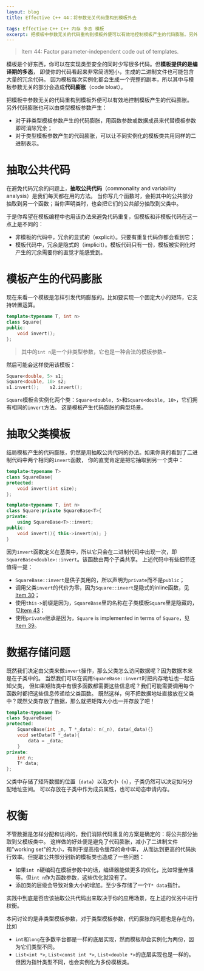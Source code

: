 ```yaml
---
layout: blog
title: Effective C++ 44：将参数无关代码重构到模板外去

tags: Effective-C++ C++ 内存 多态 模板 
excerpt: 把模板中参数无关的代码重构到模板外便可以有效地控制模板产生的代码膨胀。另外代码膨胀也可以由类型模板参数产生：对于非类型模板参数产生的代码膨胀，用函数参数或数据成员来代替模板参数即可消除冗余；对于类型模板参数产生的代码膨胀，可以让不同实例化的模板类共用同样的二进制表示。
---
```


> Item 44: Factor parameter-independent code out of templates.

模板是个好东西，你可以在实现类型安全的同时少写很多代码。但**模板提供的是编译期的多态**，
即使你的代码看起来非常简洁短小，生成的二进制文件也可能包含大量的冗余代码。
因为模板每次实例化都会生成一个完整的副本，所以其中与模板参数无关的部分会造成**代码膨胀**（code bloat）。

把模板中参数无关的代码重构到模板外便可以有效地控制模板产生的代码膨胀。
另外代码膨胀也可以由类型模板参数产生：

* 对于非类型模板参数产生的代码膨胀，用函数参数或数据成员来代替模板参数即可消除冗余；
* 对于类型模板参数产生的代码膨胀，可以让不同实例化的模板类共用同样的二进制表示。

<!--more-->

# 抽取公共代码

在避免代码冗余的问题上，**抽取公共代码**（commonality and variability analysis）是我们每天都在用的方法。
当你写几个函数时，会把其中的公共部分抽取到另一个函数；当你声明类时，也会把它们的公共部分抽取到父类中。

于是你希望在模板编程中也用该办法来避免代码重复，但模板和非模板代码在这一点上是不同的：

* 非模板的代码中，冗余的显式的（explicit）。只要有重复代码你都会看到它；
* 模板代码中，冗余是隐式的（implicit）。模板代码只有一份，模板被实例化时产生的冗余需要你的直觉才能感受到。

# 模板产生的代码膨胀

现在来看一个模板是怎样引发代码膨胀的。比如要实现一个固定大小的矩阵，它支持转置运算。

```cpp
template<typename T, int n>
class Square{
public:
    void invert();
};
```

> 其中的`int n`是一个非类型参数，它也是一种合法的模板参数~

然后可能会这样使用该模板：

```cpp
Square<double, 5> s1;
Square<double, 10> s2;
s1.invert();    s2.invert();
```

`Square`模板会实例化两个类：`Square<double, 5>`和`Square<double, 10>`，它们拥有相同的`invert`方法。
这是模板产生代码膨胀的典型场景。

# 抽取父类模板

结局模板产生的代码膨胀，仍然是用抽取公共代码的办法。如果你真的看到了二进制代码中两个相同的`invert`函数，
你的直觉肯定是把它抽取到另一个类中：

```cpp
template<typename T>
class SquareBase{
protected:
    void invert(int size);
};

template<typename T, int n>
class Square:private SquareBase<T>{
private:
    using SquareBase<T>::invert;
public:
    void invert(){ this->invert(n); }
}
```

因为`invert`函数定义在基类中，所以它只会在二进制代码中出现一次，即`SquareBase<double>::invert`。该函数由两个子类共享。
上述代码中有些细节还值得一提：

* `SquareBase::invert`是供子类用的，所以声明为`private`而不是`public`；
* 调用父类`invert`的代价为零，因为`Square::invert`是隐式的inline函数，见[Item 30][item30]；
* 使用`this->`前缀是因为，`SquareBase`里的名称在子类模板`Square`里是隐藏的，见[Item 43][item43]；
* 使用`private`继承是因为，`Square` is implemented in terms of `Square`，见[Item 39][item39]。

# 数据存储问题

既然我们决定由父类来做`invert`操作，那么父类怎么访问数据呢？因为数据本来是在子类中的。
当然我们可以在调用`SquareBase::invert`时把内存地址也一起告知父类，
但如果矩阵类中有很多函数都需要这些信息呢？我们可能需要调用每个函数时都把这些信息传递给父类函数。
既然这样，何不把数据地址直接放在父类中？既然父类存放了数据，那么就把矩阵大小也一并存放了吧！

```cpp
template<typename T>
class SquareBase{
protected:
    SquareBase(int _n, T *_data): n(_n), data(_data){}
    void setData(T *_data){
        data = _data;
    }
private:
    int n;
    T* data;
};
```

父类中存储了矩阵数据的位置（`data`）以及大小（`n`），子类仍然可以决定如何分配地址空间。
可以存放在子类中作为成员属性，也可以动态申请内存。

# 权衡

不管数据是怎样分配和访问的，我们消除代码重复的方案是确定的：将公共部分抽取到父模板类中。
这样做的好处便是避免了代码膨胀，减小了二进制文件和"working set"的大小，有利于提高指令缓存的命中率，
从而达到更高的代码执行效率。但提取公共部分到新的模板类也造成了一些问题：

* 如果`int n`硬编码在模板参数中的话，编译器能做更多的优化，比如常量传播等。但`int n`作为函数参数，这些优化就没有了。
* 添加类的层级会导致对象大小的增加。至少多存储了一个`T* data`指针。

实践中到底是否应该抽取公共代码出来取决于你的应用场景，在上述的优劣中进行权衡。

本问讨论的是非类型模板参数，对于类型模板参数，代码膨胀的问题也是存在的，比如

* `int`和`long`在多数平台都是一样的底层实现，然而模板却会实例化为两份，因为它们类型不同。
* `List<int *>`, `List<const int *>`, `List<double *>`的底层实现也是一样的。但因为指针类型不同，也会实例化为多份模板类。

[item30]: /2015/08/28/effective-cpp-30.html
[item39]: /2015/09/06/effective-cpp-39.html
[item43]: /2015/09/10/effective-cpp-43.html
